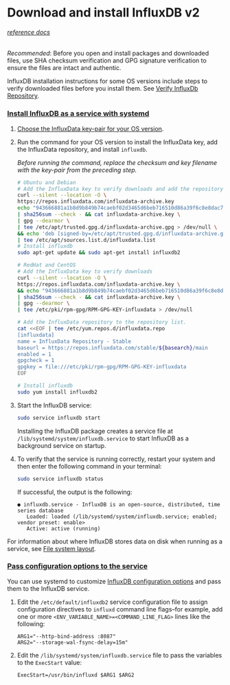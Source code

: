 # Download and install InfluxDB v2

###### [reference docs](https://docs.influxdata.com/influxdb/v2/install/?t=Linux#install-influxdb-as-a-service-with-systemd)

*Recommended*: Before you open and install packages and downloaded files, use SHA
checksum verification and GPG signature verification to ensure the files are
intact and authentic.

InfluxDB installation instructions for some OS versions include steps to
verify downloaded files before you install them. See [Verify InfluxDb Repository](./Verify-InfluxDb.md). 

### [Install InfluxDB as a service with systemd](https://docs.influxdata.com/influxdb/v2/install/?t=Linux#install-influxdb-as-a-service-with-systemd)

1. [Choose the InfluxData key-pair for your OS version](https://docs.influxdata.com/influxdb/v2/install/?t=Linux#choose-the-influxdata-key-pair-for-your-os-version).
2. Run the command for your OS version to install the InfluxData key,
add the InfluxData repository, and install `influxdb`.
    
    *Before running the command, replace the checksum and key filename with the
    key-pair from the preceding step.*
    
    ```bash
    # Ubuntu and Debian
    # Add the InfluxData key to verify downloads and add the repository
    curl --silent --location -O \
    https://repos.influxdata.com/influxdata-archive.key
    echo "943666881a1b8d9b849b74caebf02d3465d6beb716510d86a39f6c8e8dac7515  influxdata-archive.key" \
    | sha256sum --check - && cat influxdata-archive.key \
    | gpg --dearmor \
    | tee /etc/apt/trusted.gpg.d/influxdata-archive.gpg > /dev/null \
    && echo 'deb [signed-by=/etc/apt/trusted.gpg.d/influxdata-archive.gpg] https://repos.influxdata.com/debian stable main' \
    | tee /etc/apt/sources.list.d/influxdata.list
    # Install influxdb
    sudo apt-get update && sudo apt-get install influxdb2
    
    ```
    
    ```bash
    # RedHat and CentOS
    # Add the InfluxData key to verify downloads
    curl --silent --location -O \
    https://repos.influxdata.com/influxdata-archive.key \
    && echo "943666881a1b8d9b849b74caebf02d3465d6beb716510d86a39f6c8e8dac7515  influxdata-archive.key" \
    | sha256sum --check - && cat influxdata-archive.key \
    | gpg --dearmor \
    | tee /etc/pki/rpm-gpg/RPM-GPG-KEY-influxdata > /dev/null
    
    # Add the InfluxData repository to the repository list.
    cat <<EOF | tee /etc/yum.repos.d/influxdata.repo
    [influxdata]
    name = InfluxData Repository - Stable
    baseurl = https://repos.influxdata.com/stable/${basearch}/main
    enabled = 1
    gpgcheck = 1
    gpgkey = file:///etc/pki/rpm-gpg/RPM-GPG-KEY-influxdata
    EOF
    
    # Install influxdb
    sudo yum install influxdb2
    
    ```
    
3. Start the InfluxDB service:
    
    ```bash
    sudo service influxdb start
    
    ```
    
    Installing the InfluxDB package creates a service file at `/lib/systemd/system/influxdb.service`
    to start InfluxDB as a background service on startup.
    
4. To verify that the service is running correctly, restart your system and then enter the following command in your terminal:
    
    ```bash
    sudo service influxdb status
    
    ```
    
    If successful, the output is the following:
    
    ```
    ● influxdb.service - InfluxDB is an open-source, distributed, time series database
       Loaded: loaded (/lib/systemd/system/influxdb.service; enabled; vendor preset: enable>
       Active: active (running)
    
    ```
    

For information about where InfluxDB stores data on disk when running as a service,
see [File system layout](https://docs.influxdata.com/influxdb/v2/reference/internals/file-system-layout/?t=Linux#installed-as-a-package).

### [Pass configuration options to the service](https://docs.influxdata.com/influxdb/v2/install/?t=Linux#pass-configuration-options-to-the-service)

You can use systemd to customize [InfluxDB configuration options](https://docs.influxdata.com/influxdb/v2/reference/config-options/#configuration-options) and pass them to the InfluxDB service.

1. Edit the `/etc/default/influxdb2` service configuration file to assign configuration directives to `influxd` command line flags–for example, add one or more `<ENV_VARIABLE_NAME>=<COMMAND_LINE_FLAG>` lines like the following:
    
    ```
    ARG1="--http-bind-address :8087"
    ARG2="--storage-wal-fsync-delay=15m"
    
    ```
    
2. Edit the `/lib/systemd/system/influxdb.service` file to pass the variables to the `ExecStart` value:
    
    ```
    ExecStart=/usr/bin/influxd $ARG1 $ARG2
    
    ```
    

###